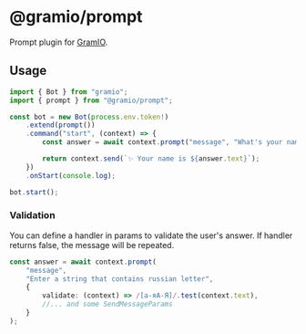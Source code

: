 # @gramio/prompt

Prompt plugin for [GramIO](https://gramio.netlify.app/).

## Usage

```ts
import { Bot } from "gramio";
import { prompt } from "@gramio/prompt";

const bot = new Bot(process.env.token!)
    .extend(prompt())
    .command("start", (context) => {
        const answer = await context.prompt("message", "What's your name?");

        return context.send(`✨ Your name is ${answer.text}`);
    })
    .onStart(console.log);

bot.start();
```

### Validation

You can define a handler in params to validate the user's answer.
If handler returns false, the message will be repeated.

```ts
const answer = await context.prompt(
    "message",
    "Enter a string that contains russian letter",
    {
        validate: (context) => /[а-яА-Я]/.test(context.text),
        //... and some SendMessageParams
    }
);
```
